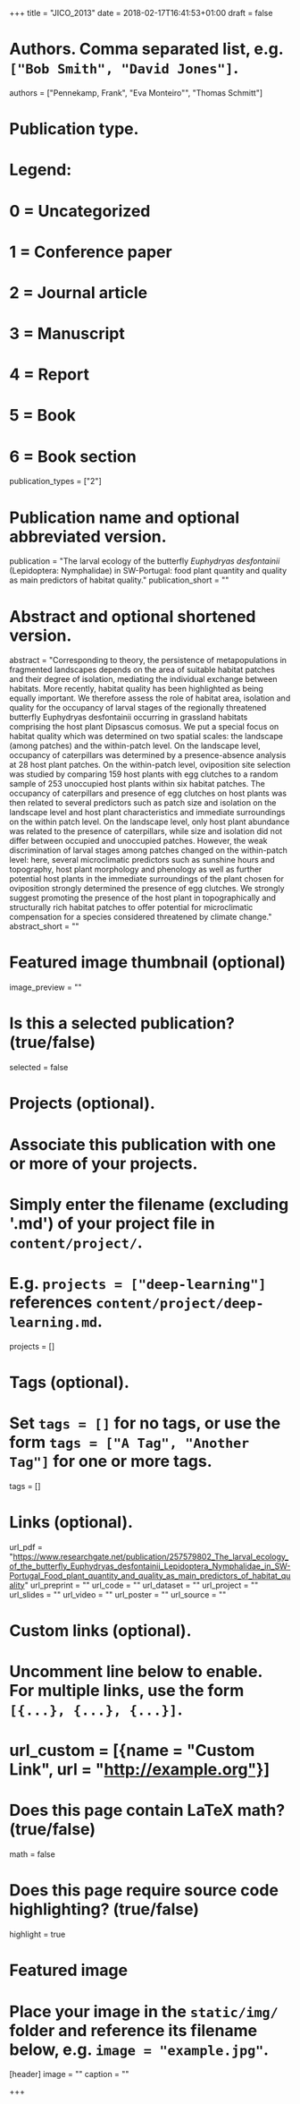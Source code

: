+++
title = "JICO_2013"
date = 2018-02-17T16:41:53+01:00
draft = false

# Authors. Comma separated list, e.g. `["Bob Smith", "David Jones"]`.
authors = ["Pennekamp, Frank", "Eva Monteiro"", "Thomas Schmitt"]

# Publication type.
# Legend:
# 0 = Uncategorized
# 1 = Conference paper
# 2 = Journal article
# 3 = Manuscript
# 4 = Report
# 5 = Book
# 6 = Book section
publication_types = ["2"]

# Publication name and optional abbreviated version.
publication = "The larval ecology of the butterfly _Euphydryas desfontainii_ (Lepidoptera: Nymphalidae) in SW-Portugal: food plant quantity and quality as main predictors of habitat quality."
publication_short = ""

# Abstract and optional shortened version.
abstract = "Corresponding to theory, the persistence of metapopulations in fragmented landscapes depends on the area of suitable habitat patches and their degree of isolation, mediating the individual exchange between habitats. More recently, habitat quality has been highlighted as being equally important. We therefore assess the role of habitat area, isolation and quality for the occupancy of larval stages of the regionally threatened butterfly Euphydryas desfontainii occurring in grassland habitats comprising the host plant Dipsascus comosus. We put a special focus on habitat quality which was determined on two spatial scales: the landscape (among patches) and the within-patch level. On the landscape level, occupancy of caterpillars was determined by a presence-absence analysis at 28 host plant patches. On the within-patch level, oviposition site selection was studied by comparing 159 host plants with egg clutches to a random sample of 253 unoccupied host plants within six habitat patches. The occupancy of caterpillars and presence of egg clutches on host plants was then related to several predictors such as patch size and isolation on the landscape level and host plant characteristics and immediate surroundings on the within patch level. On the landscape level, only host plant abundance was related to the presence of caterpillars, while size and isolation did not differ between occupied and unoccupied patches. However, the weak discrimination of larval stages among patches changed on the within-patch level: here, several microclimatic predictors such as sunshine hours and topography, host plant morphology and phenology as well as further potential host plants in the immediate surroundings of the plant chosen for oviposition strongly determined the presence of egg clutches. We strongly suggest promoting the presence of the host plant in topographically and structurally rich habitat patches to offer potential for microclimatic compensation for a species considered threatened by climate change."
abstract_short = ""

# Featured image thumbnail (optional)
image_preview = ""

# Is this a selected publication? (true/false)
selected = false

# Projects (optional).
#   Associate this publication with one or more of your projects.
#   Simply enter the filename (excluding '.md') of your project file in `content/project/`.
#   E.g. `projects = ["deep-learning"]` references `content/project/deep-learning.md`.
projects = []

# Tags (optional).
#   Set `tags = []` for no tags, or use the form `tags = ["A Tag", "Another Tag"]` for one or more tags.
tags = []

# Links (optional).
url_pdf = "https://www.researchgate.net/publication/257579802_The_larval_ecology_of_the_butterfly_Euphydryas_desfontainii_Lepidoptera_Nymphalidae_in_SW-Portugal_Food_plant_quantity_and_quality_as_main_predictors_of_habitat_quality"
url_preprint = ""
url_code = ""
url_dataset = ""
url_project = ""
url_slides = ""
url_video = ""
url_poster = ""
url_source = ""

# Custom links (optional).
#   Uncomment line below to enable. For multiple links, use the form `[{...}, {...}, {...}]`.
# url_custom = [{name = "Custom Link", url = "http://example.org"}]

# Does this page contain LaTeX math? (true/false)
math = false

# Does this page require source code highlighting? (true/false)
highlight = true

# Featured image
# Place your image in the `static/img/` folder and reference its filename below, e.g. `image = "example.jpg"`.
[header]
image = ""
caption = ""

+++
